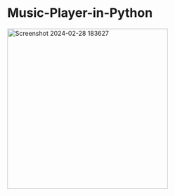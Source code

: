 # Music-Player-in-Python
<img width="365" alt="Screenshot 2024-02-28 183627" src="https://github.com/Sakshi-Agarwala/Music-Player-in-Python/assets/118810114/0d1e0ea3-cd2d-4e41-8535-7cffd2d187cf">
